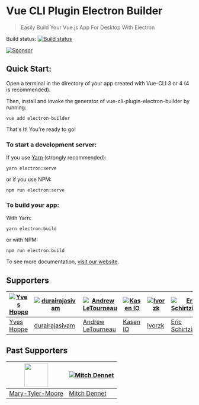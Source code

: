 # Vue CLI Plugin Electron Builder

> Easily Build Your Vue.js App For Desktop With Electron

Build status: [![Build status](https://github.com/nklayman/vue-cli-plugin-electron-builder/workflows/Node%20CI/badge.svg)](https://github.com/nklayman/vue-cli-plugin-electron-builder/actions)

[![Sponsor](./docs/.vuepress/public/sponsorShield.svg)](https://github.com/sponsors/nklayman)

## Quick Start:

Open a terminal in the directory of your app created with Vue-CLI 3 or 4 (4 is recommended).

Then, install and invoke the generator of vue-cli-plugin-electron-builder by running:

`vue add electron-builder`

That's It! You're ready to go!

### To start a development server:

If you use [Yarn](https://yarnpkg.com/en/) (strongly recommended):

`yarn electron:serve`

or if you use NPM:

`npm run electron:serve`

### To build your app:

With Yarn:

`yarn electron:build`

or with NPM:

`npm run electron:build`

To see more documentation, [visit our website](https://nklayman.github.io/vue-cli-plugin-electron-builder/guide/guide.html).

## Supporters

| [![Yves Hoppe](https://avatars1.githubusercontent.com/u/897638?s=64&v=4)](https://github.com/yvesh) | [![durairajasivam](https://avatars3.githubusercontent.com/u/6660533?s=64&v=4)](https://github.com/durairajasivam) | [![Andrew LeTourneau](https://avatars2.githubusercontent.com/u/2807807?s=64&v=4)](https://github.com/centerorbit) | [![Kasen IO](https://avatars0.githubusercontent.com/u/52365539?s=64)](https://kasen.io) | [![Ivorzk](https://avatars2.githubusercontent.com/u/7390138?s=64)](https://github.com/Ivorzk) | [![Eric Schirtzinger](https://avatars2.githubusercontent.com/u/24927782?s=64)](https://github.com/eschirtz) | [![Alec Armbruster](https://avatars2.githubusercontent.com/u/35377827?s=64)](https://github.com/alectrocute) |
| --------------------------------------------------------------------------------------------------- | ----------------------------------------------------------------------------------------------------------------- | ----------------------------------------------------------------------------------------------------------------- | --------------------------------------------------------------------------------------- | --------------------------------------------------------------------------------------------- | ----------------------------------------------------------------------------------------------------------- | ------------------------------------------------------------------------------------------------------------ |
| [Yves Hoppe](https://github.com/yvesh)                                                              | [durairajasivam](https://github.com/durairajasivam)                                                               | [Andrew LeTourneau](https://github.com/centerorbit)                                                               | [Kasen IO](https://kasen.io)                                                            | [Ivorzk](https://github.com/Ivorzk)                                                           | [Eric Schirtzinger](https://github.com/eschirtz)                                                            | [Alec Armbruster](https://github.com/alectrocute)                                                            |

## Past Supporters

| [<img src="https://avatars2.githubusercontent.com/u/46167401?s=64&v=4" width="64">](https://github.com/Mary-Tyler-Moore) | [![Mitch Dennet](https://avatars2.githubusercontent.com/u/16268619?s=64&v=4)](https://github.com/mitchdennett) |
| ------------------------------------------------------------------------------------------------------------------------ | -------------------------------------------------------------------------------------------------------------- |
| [Mary-Tyler-Moore](https://github.com/Mary-Tyler-Moore)                                                                  | [Mitch Dennet](https://github.com/mitchdennett)                                                                |
